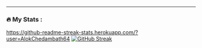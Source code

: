 ---

### :fire: My Stats :
https://github-readme-streak-stats.herokuapp.com/?user=AlokChedambath64
[![GitHub Streak](http://github-readme-streak-stats.herokuapp.com?user=your-github-username&theme=dark&background=000000)](https://git.io/streak-stats)
